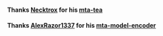 #### Thanks [Necktrox](https://github.com/Necktrox) for his [mta-tea](https://github.com/Necktrox/mta-tea)
#### Thanks [AlexRazor1337](https://github.com/AlexRazor1337) for his [mta-model-encoder](https://github.com/AlexRazor1337/mta-model-encoder)
